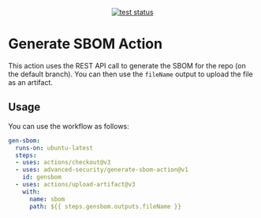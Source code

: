 <p align="center">
  <a href="https://github.com/colindembovsky/generate-sbom-action"><img alt="test status" src="https://github.com/colindembovsky/generate-sbom-action/actions/workflows/test.yml/badge.svg"></a>
</p>

# Generate SBOM Action

This action uses the REST API call to generate the SBOM for the repo (on the default branch). You can then use the `fileName` output to upload the file as an artifact. 

## Usage

You can use the workflow as follows:

```yaml
gen-sbom:
  runs-on: ubuntu-latest
  steps:
  - uses: actions/checkout@v3
  - uses: advanced-security/generate-sbom-action@v1
    id: gensbom
  - uses: actions/upload-artifact@v3
    with:
      name: sbom
      path: ${{ steps.gensbom.outputs.fileName }}
```
